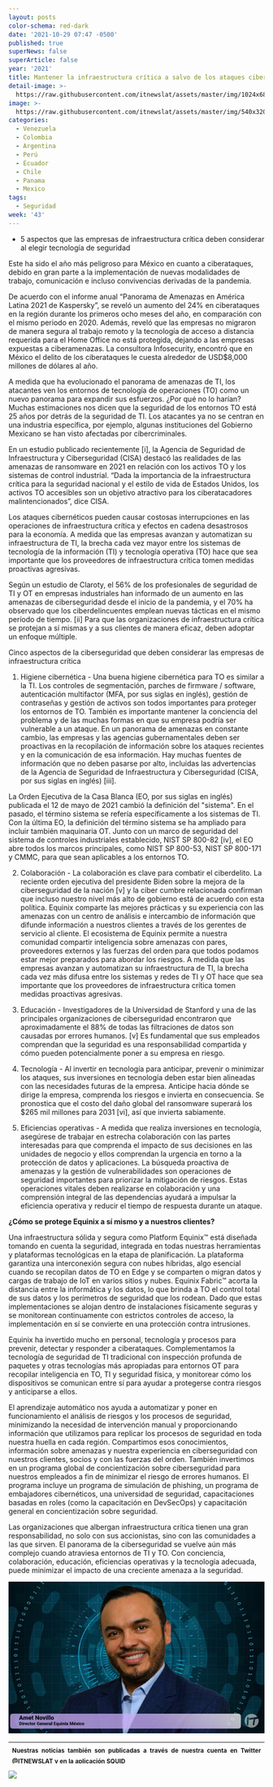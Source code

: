 ```yaml
---
layout: posts
color-schema: red-dark
date: '2021-10-29 07:47 -0500'
published: true
superNews: false
superArticle: false
year: '2021'
title: Mantener la infraestructura crítica a salvo de los ataques cibernéticos
detail-image: >-
  https://raw.githubusercontent.com/itnewslat/assets/master/img/1024x680/Amet-Novillo-g.jpg
image: >-
  https://raw.githubusercontent.com/itnewslat/assets/master/img/540x320/Amet-Novillo-p.jpg
categories:
  - Venezuela
  - Colombia
  - Argentina
  - Perú
  - Ecuador
  - Chile
  - Panama
  - Mexico
tags:
  - Seguridad
week: '43'
---
```

- 5 aspectos que las empresas de infraestructura crítica deben considerar al elegir tecnología de seguridad

Este ha sido el año más peligroso para México en cuanto a ciberataques, debido en gran parte a la implementación de nuevas modalidades de trabajo, comunicación e incluso convivencias derivadas de la pandemia.  

De acuerdo con el informe anual “Panorama de Amenazas en América Latina 2021 de Kaspersky”, se reveló un aumento del 24% en ciberataques en la región durante los primeros ocho meses del año, en comparación con el mismo periodo en 2020. Además, reveló que las empresas no migraron de manera segura al trabajo remoto y la tecnología de acceso a distancia requerida para el Home Office no está protegida, dejando a las empresas expuestas a ciberamenazas.  La consultora Infosecurity, encontró que en México el delito de los ciberataques le cuesta alrededor de USD$8,000 millones de dólares al año.  

A medida que ha evolucionado el panorama de amenazas de TI, los atacantes ven los entornos de tecnología de operaciones (TO) como un nuevo panorama para expandir sus esfuerzos. ¿Por qué no lo harían? Muchas estimaciones nos dicen que la seguridad de los entornos TO está 25 años por detrás de la seguridad de TI. Los atacantes ya no se centran en una industria específica, por ejemplo, algunas instituciones del Gobierno Mexicano se han visto afectadas por cibercriminales.   

En un estudio publicado recientemente [i], la Agencia de Seguridad de Infraestructura y Ciberseguridad (CISA) destacó las realidades de las amenazas de ransomware en 2021 en relación con los activos TO y los sistemas de control industrial. “Dada la importancia de la infraestructura crítica para la seguridad nacional y el estilo de vida de Estados Unidos, los activos TO accesibles son un objetivo atractivo para los ciberatacadores malintencionados”, dice CISA.
 
Los ataques cibernéticos pueden causar costosas interrupciones en las operaciones de infraestructura crítica y efectos en cadena desastrosos para la economía. A medida que las empresas avanzan y automatizan su infraestructura de TI, la brecha cada vez mayor entre los sistemas de tecnología de la información (TI) y tecnología operativa (TO) hace que sea importante que los proveedores de infraestructura crítica tomen medidas proactivas agresivas.
 
Según un estudio de Claroty, el 56% de los profesionales de seguridad de TI y OT en empresas industriales han informado de un aumento en las amenazas de ciberseguridad desde el inicio de la pandemia, y el 70% ha observado que los ciberdelincuentes emplean nuevas tácticas en el mismo período de tiempo. [ii] Para que las organizaciones de infraestructura crítica se protejan a sí mismas y a sus clientes de manera eficaz, deben adoptar un enfoque múltiple.

Cinco aspectos de la ciberseguridad que deben considerar las empresas de infraestructura crítica
 
1.	Higiene cibernética - Una buena higiene cibernética para TO es similar a la TI. Los controles de segmentación, parches de firmware / software, autenticación multifactor (MFA, por sus siglas en inglés), gestión de contraseñas y gestión de activos son todos importantes para proteger los entornos de TO. También es importante mantener la conciencia del problema y de las muchas formas en que su empresa podría ser vulnerable a un ataque. En un panorama de amenazas en constante cambio, las empresas y las agencias gubernamentales deben ser proactivas en la recopilación de información sobre los ataques recientes y en la comunicación de esa información. Hay muchas fuentes de información que no deben pasarse por alto, incluidas las advertencias de la Agencia de Seguridad de Infraestructura y Ciberseguridad (CISA, por sus siglas en inglés) [iii].

La Orden Ejecutiva de la Casa Blanca (EO, por sus siglas en inglés) publicada el 12 de mayo de 2021 cambió la definición del "sistema". En el pasado, el término sistema se refería específicamente a los sistemas de TI. Con la última EO, la definición del término sistema se ha ampliado para incluir también maquinaria OT. Junto con un marco de seguridad del sistema de controles industriales establecido, NIST SP 800-82 [iv], el EO abre todos los marcos principales, como NIST SP 800-53, NIST SP 800-171 y CMMC, para que sean aplicables a los entornos TO.
 
2.	Colaboración - La colaboración es clave para combatir el ciberdelito. La reciente orden ejecutiva del presidente Biden sobre la mejora de la ciberseguridad de la nación [v] y la ciber cumbre relacionada confirman que incluso nuestro nivel más alto de gobierno está de acuerdo con esta política. Equinix comparte las mejores prácticas y su experiencia con las amenazas con un centro de análisis e intercambio de información que difunde información a nuestros clientes a través de los gerentes de servicio al cliente. El ecosistema de Equinix permite a nuestra comunidad compartir inteligencia sobre amenazas con pares, proveedores externos y las fuerzas del orden para que todos podamos estar mejor preparados para abordar los riesgos. A medida que las empresas avanzan y automatizan su infraestructura de TI, la brecha cada vez más difusa entre los sistemas y redes de TI y OT hace que sea importante que los proveedores de infraestructura crítica tomen medidas proactivas agresivas.

3.	Educación - Investigadores de la Universidad de Stanford y una de las principales organizaciones de ciberseguridad encontraron que aproximadamente el 88% de todas las filtraciones de datos son causadas por errores humanos. [v] Es fundamental que sus empleados comprendan que la seguridad es una responsabilidad compartida y cómo pueden potencialmente poner a su empresa en riesgo.

4.	Tecnología - Al invertir en tecnología para anticipar, prevenir o minimizar los ataques, sus inversiones en tecnología deben estar bien alineadas con las necesidades futuras de la empresa. Anticipe hacia dónde se dirige la empresa, comprenda los riesgos e invierta en consecuencia. Se pronostica que el costo del daño global del ransomware superará los $265 mil millones para 2031 [vi], así que invierta sabiamente.

5.	Eficiencias operativas - A medida que realiza inversiones en tecnología, asegúrese de trabajar en estrecha colaboración con las partes interesadas para que comprenda el impacto de sus decisiones en las unidades de negocio y ellos comprendan la urgencia en torno a la protección de datos y aplicaciones. La búsqueda proactiva de amenazas y la gestión de vulnerabilidades son operaciones de seguridad importantes para priorizar la mitigación de riesgos. Estas operaciones vitales deben realizarse en colaboración y una comprensión integral de las dependencias ayudará a impulsar la eficiencia operativa y reducir el tiempo de respuesta durante un ataque.

**¿Cómo se protege Equinix a sí mismo y a nuestros clientes?**
 
Una infraestructura sólida y segura como Platform Equinix™ está diseñada tomando en cuenta la seguridad, integrada en todas nuestras herramientas y plataformas tecnológicas en la etapa de planificación. La plataforma garantiza una interconexión segura con nubes híbridas, algo esencial cuando se recopilan datos de TO en Edge y se comparten o migran datos y cargas de trabajo de IoT en varios sitios y nubes. Equinix Fabric™ acorta la distancia entre la informática y los datos, lo que brinda a TO el control total de sus datos y los perímetros de seguridad que los rodean. Dado que estas implementaciones se alojan dentro de instalaciones físicamente seguras y se monitorean continuamente con estrictos controles de acceso, la implementación en sí se convierte en una protección contra intrusiones.
 
Equinix ha invertido mucho en personal, tecnología y procesos para prevenir, detectar y responder a ciberataques. Complementamos la tecnología de seguridad de TI tradicional con inspección profunda de paquetes y otras tecnologías más apropiadas para entornos OT para recopilar inteligencia en TO, TI y seguridad física, y monitorear cómo los dispositivos se comunican entre sí para ayudar a protegerse contra riesgos y anticiparse a ellos.
 
El aprendizaje automático nos ayuda a automatizar y poner en funcionamiento el análisis de riesgos y los procesos de seguridad, minimizando la necesidad de intervención manual y proporcionando información que utilizamos para replicar los procesos de seguridad en toda nuestra huella en cada región. Compartimos esos conocimientos, información sobre amenazas y nuestra experiencia en ciberseguridad con nuestros clientes, socios y con las fuerzas del orden. También invertimos en un programa global de concientización sobre ciberseguridad para nuestros empleados a fin de minimizar el riesgo de errores humanos. El programa incluye un programa de simulación de phishing, un programa de embajadores cibernéticos, una universidad de seguridad, capacitaciones basadas en roles (como la capacitación en DevSecOps) y capacitación general en concientización sobre seguridad.
 
Las organizaciones que albergan infraestructura crítica tienen una gran responsabilidad, no solo con sus accionistas, sino con las comunidades a las que sirven. El panorama de la ciberseguridad se vuelve aún más complejo cuando atraviesa entornos de TI y TO. Con conciencia, colaboración, educación, eficiencias operativas y la tecnología adecuada, puede minimizar el impacto de una creciente amenaza a la seguridad.

![](https://raw.githubusercontent.com/itnewslat/assets/master/img/540x320/Amet-Novillo-p.jpg)

<table style="height: 42px;" width="569">
<tbody>
<tr>
<td style="text-align: justify;"><sub><strong>Nuestras noticias también son publicadas a través de nuestra cuenta en Twitter <a href="https://twitter.com/itnewslat?lang=es">@ITNEWSLAT</a> y en la aplicación <a href="https://squidapp.co/en/">SQUID</a></strong></sub></td>
</tr>
</tbody>
</table>

<img src="https://tracker.metricool.com/c3po.jpg?hash=56f88a41e39ab42c063cc51676587a04"/>